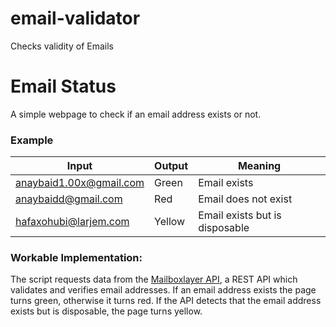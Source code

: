 # email-validator
Checks validity of Emails 

# Email Status
A simple webpage to check if an email address exists or not.

### Example
| Input                 | Output    | Meaning                        |
| --------------------- | :-------- | -------                        |
| anaybaid1.00x@gmail.com      | Green     | Email exists                   |
| anaybaidd@gmail.com | Red       | Email does not exist           |
| hafaxohubi@larjem.com | Yellow    | Email exists but is disposable |

### Workable Implementation: 
The script requests data from the [Mailboxlayer API](https://mailboxlayer.com), a REST API which validates and verifies email addresses.
If an email address exists the page turns green, otherwise it turns red. If the API detects that the email address exists but is disposable, the page turns yellow.

